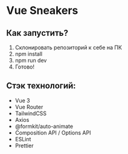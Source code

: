 # **Vue Sneakers**
## Как запустить?

1. Склонировать репозиторий к себе на ПК
2. npm install
3. npm run dev
4. Готово!

## Стэк технологий:
- Vue 3
- Vue Router
- TailwindCSS
- Axios
- @formkit/auto-animate
- Composition API / Options API
- ESLint
- Prettier

